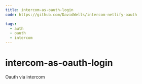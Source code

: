 ```yaml
---
title: intercom-as-oauth-login
code: https://github.com/DavidWells/intercom-netlify-oauth

tags: 
  - auth
  - oauth
  - intercom
---
```


# intercom-as-oauth-login

Oauth via intercom 
